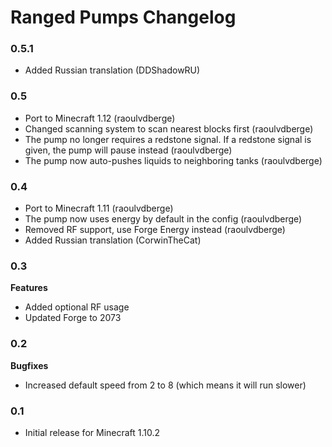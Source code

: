 # Ranged Pumps Changelog

### 0.5.1
- Added Russian translation (DDShadowRU)

### 0.5
- Port to Minecraft 1.12 (raoulvdberge)
- Changed scanning system to scan nearest blocks first (raoulvdberge)
- The pump no longer requires a redstone signal. If a redstone signal is given, the pump will pause instead (raoulvdberge)
- The pump now auto-pushes liquids to neighboring tanks (raoulvdberge)

### 0.4
- Port to Minecraft 1.11 (raoulvdberge)
- The pump now uses energy by default in the config (raoulvdberge)
- Removed RF support, use Forge Energy instead (raoulvdberge)
- Added Russian translation (CorwinTheCat)

### 0.3
**Features**
- Added optional RF usage
- Updated Forge to 2073

### 0.2
**Bugfixes**
- Increased default speed from 2 to 8 (which means it will run slower)

### 0.1
- Initial release for Minecraft 1.10.2